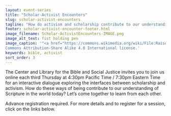 ```yaml
---
layout: event-series
title: "Scholar-Activist Encounters"
slug: scholar-activist-encounters
tagline: "How do activism and scholarship contribute to our understanding of Scripture in the world today?"
footer: scholar-activist-encounter-footer.html
image_filename: Scholar-ActivistEncounters-IMAGE.png
image_alt_text: fist holding pen
image_caption: '"<a href="https://commons.wikimedia.org/wiki/File:Raised_fist_with_pencil.png">Raised Fist with Pencil</a>" by YeshaiMishal is used under the Creative
Commons Attribution-Share Alike 4.0 International license.'
keywords: bible, activist
sort_order: 3
---
```

The Center and Library for the Bible and Social Justice invites you to join
us online each third Thursday at 4:30pm Pacific Time / 7:30pm Eastern Time
for an interactive dialogue exploring the interfaces between scholarship and
activism. How do these ways of being contribute to our understanding of
Scripture in the world today? Let’s come together to learn from each other.

Advance registration required. For more details and to register for a session,
click on the links below.

